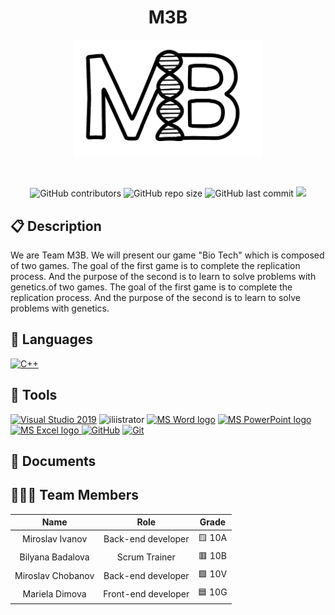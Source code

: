 <h1 align="center">M3B</h1>
<p align = "center">
  <img alt="logo" src="photos/logo/logo.png" width=300px>
</p>

<br>
<p align = "center">
    <img alt="GitHub contributors" src="https://img.shields.io/github/contributors/BSBadalova21/M3B?style=flat-square">
    <img alt="GitHub repo size" src="https://img.shields.io/github/repo-size/BSBadalova21/M3B?style=flat-square">
    <img alt="GitHub last commit" src="https://img.shields.io/github/last-commit/BSBadalova21/M3B?style=flat-square">
    <img src="https://img.shields.io/github/languages/count/BSBadalova21/M3B?style=flat-square">
</p>

## 📋 Description
We are Team M3B. We will present our game "Bio Tech" which is composed of two games. The goal of the first game is to complete the replication process. And the purpose of the second is to learn to solve problems with genetics.of two games. The goal of the first game is to complete the replication process. And the purpose of the second is to learn to solve problems with genetics.
## 🚀 Languages 
  <p align="left"> 
  <a href="https://www.cplusplus.com/"><img src="https://img.icons8.com/color/48/000000/c-plus-plus-logo.png" alt="C++"/></a>
  </p>

## 🔧 Tools 
  <p align="left"> 
  <a href="https://visualstudio.microsoft.com/"><img src="https://img.icons8.com/fluency/48/000000/visual-studio.png" alt="Visual Studio 2019"/></a>
  <a><img src="https://cdn-icons-png.flaticon.com/512/5611/5611037.png" alt="iliistrator" heigh=48px width=48px/> </a>
    <a href="https://www.microsoft.com/en-ww/microsoft-365/word"><img src="https://img.icons8.com/fluency/48/000000/microsoft-word-2019.png" alt="MS Word logo" width=48px /></a>
    <a href="https://www.microsoft.com/en-us/microsoft-365/powerpoint"><img src="https://img.icons8.com/fluency/48/000000/microsoft-powerpoint-2019.png" alt="MS PowerPoint logo" width=48px />
    <a href="https://www.microsoft.com/en-us/microsoft-365/excel"><img src="https://img.icons8.com/fluency/48/000000/microsoft-excel-2019.png" alt="MS Excel logo"/>
     <a href="https://git-scm.com/"><img src="https://cdn-icons-png.flaticon.com/512/25/25231.png" alt="GitHub" heigh=48px width=48px/></a>
    <a href="https://git-scm.com/"><img src="https://img.icons8.com/color/48/000000/git.png" alt="Git"/></a>
    </a>
  </p> 
  
## 💼 Documents

## 👨🏻‍💻 Team Members
| **Name** | **Role** | **Grade** |
| :---:   | :---: | :---: |
| Miroslav Ivanov| Back-end developer | 🟨 10A |
| Bilyana Badalova | Scrum Trainer  | 🟥 10B |
| Miroslav Chobanov | Back-end developer  | 🟩 10V |
| Mariela Dimova |  Front-end developer  | 🟦 10G |

